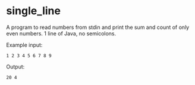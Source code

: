 # single_line
A program to read numbers from stdin and print the sum and count of only even numbers.
1 line of Java, no semicolons.

Example input:
```
1 2 3 4 5 6 7 8 9
```
Output:
```
20 4
```
